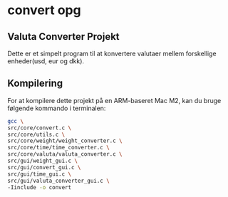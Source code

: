 # convert opg 

## Valuta Converter Projekt

Dette er et simpelt program til at konvertere valutaer mellem forskellige enheder(usd, eur og dkk).

## Kompilering

For at kompilere dette projekt på en ARM-baseret Mac M2, kan du bruge følgende kommando i terminalen:


```bash
gcc \
src/core/convert.c \
src/core/utils.c \
src/core/weight/weight_converter.c \
src/core/time/time_converter.c \
src/core/valuta/valuta_converter.c \
src/gui/weight_gui.c \
src/gui/convert_gui.c \
src/gui/time_gui.c \
src/gui/valuta_converter_gui.c \
-Iinclude -o convert
```